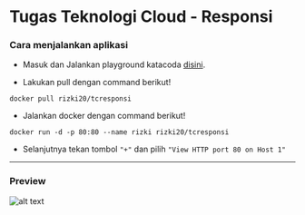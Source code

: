 # Tugas Teknologi Cloud - Responsi

### Cara menjalankan aplikasi
- Masuk dan Jalankan playground katacoda [disini](https://www.katacoda.com/courses/docker/playground).

- Lakukan pull dengan command berikut!
```docker
docker pull rizki20/tcresponsi
```

- Jalankan docker dengan command berikut! 
```docker
docker run -d -p 80:80 --name rizki rizki20/tcresponsi
```

- Selanjutnya tekan tombol `"+"` dan pilih `"View HTTP port 80 on Host 1"`

---

### Preview
![alt text](https://i.ibb.co/BKHK1jN/tcresponsi.png)
